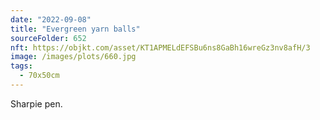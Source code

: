 ```yaml
---
date: "2022-09-08"
title: "Evergreen yarn balls"
sourceFolder: 652
nft: https://objkt.com/asset/KT1APMELdEFSBu6ns8GaBh16wreGz3nv8afH/3
image: /images/plots/660.jpg
tags:
  - 70x50cm
---
```


Sharpie pen.
